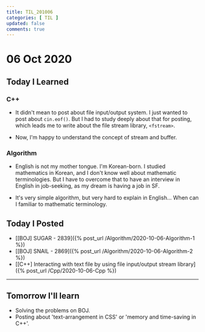 ```yaml
---
title: TIL_201006
categories: [ TIL ]
updated: false
comments: true
---
```

# 06 Oct 2020

## Today I Learned

### C++

* It didn't mean to post about file input/output system. I just wanted to post about `cin.eof()`. But I had to study deeply about that for posting, which leads me to write about the file stream library, `<fstream>`.

* Now, I'm happy to understand the concept of stream and buffer.

### Algorithm

* English is not my mother tongue. I'm Korean-born. I studied mathematics in Korean, and I don't know well about mathematic terminologies. But I have to overcome that to have an interview in English in job-seeking, as my dream is having a job in SF.

* It's very simple algorithm, but very hard to explain in English... When can I familiar to mathematic terminology.

## Today I Posted

* [[BOJ] SUGAR - 2839]({% post_url /Algorithm/2020-10-06-Algorithm-1 %})
* [[BOJ] SNAIL - 2869]({% post_url /Algorithm/2020-10-06-Algorithm-2 %})
* [[C++] Interacting with text file by using file input/output stream library]({% post_url /Cpp/2020-10-06-Cpp %})

---

## Tomorrow I'll learn
* Solving the problems on BOJ.
* Posting about 'text-arrangement in CSS' or 'memory and time-saving in C++'.
